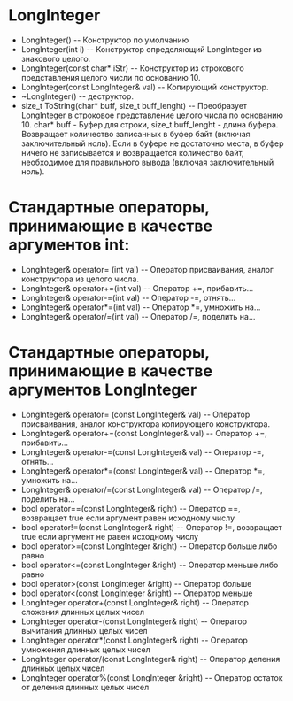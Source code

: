 # LongInteger
- LongInteger() -- Конструктор по умолчанию
- LongInteger(int i) -- Конструктор определяющий LongInteger из знакового целого.
- LongInteger(const char* iStr) -- Конструктор из строкового представления целого числи по основанию 10.
- LongInteger(const LongInteger& val) -- Копирующий конструктор.
- ~LongInteger() -- деструктор.
- size_t ToString(char* buff, size_t buff_lenght) -- Преобразует LongInteger в строковое представление целого числа по основанию 10. char* buff - Буфер для строки, size_t buff_lenght - длина буфера. Возвращает количество записанных в буфер байт (включая заключительный ноль). Если в буфере не достаточно места, в буфер ничего не записывается и возвращается количество байт, необходимое для правильного вывода (включая заключительный ноль). 
# Стандартные операторы, принимающие в качестве аргументов int:
- LongInteger& operator= (int val) -- Оператор присваивания, аналог конструктора из целого числа.
- LongInteger& operator+=(int val) -- Оператор +=, прибавить...
- LongInteger& operator-=(int val) -- Оператор -=, отнять...
- LongInteger& operator*=(int val) -- Оператор *=, умножить на...
- LongInteger& operator/=(int val) -- Оператор /=, поделить на...
# Стандартные операторы, принимающие в качестве аргументов LongInteger
- LongInteger& operator= (const LongInteger& val) -- Оператор присваивания, аналог конструктора копирующего конструктора.
- LongInteger& operator+=(const LongInteger& val) -- Оператор +=, прибавить...
- LongInteger& operator-=(const LongInteger& val) -- Оператор -=, отнять...
- LongInteger& operator*=(const LongInteger& val) -- Оператор *=, умножить на...
- LongInteger& operator/=(const LongInteger& val) -- Оператор /=, поделить на...
- bool operator==(const LongInteger& right) -- Оператор ==, возвращает true если аргумент равен исходному числу
- bool operator!=(const LongInteger& right) -- Оператор !=, возвращает true если аргумент не равен исходному числу
- bool operator>=(const LongInteger &right) -- Оператор больше либо равно
- bool operator<=(const LongInteger &right) -- Оператор меньше либо равно
- bool operator>(const LongInteger &right) -- Оператор больше
- bool operator<(const LongInteger &right) -- Оператор меньше
- LongInteger operator+(const LongInteger& right) -- Оператор сложения длинных целых чисел
- LongInteger operator-(const LongInteger& right) -- Оператор вычитания длинных целых чисел
- LongInteger operator*(const LongInteger& right) -- Оператор умножения длинных целых чисел
- LongInteger operator/(const LongInteger& right) -- Оператор деления длинных целых чисел
- LongInteger operator%(const LongInteger &right) -- Оператор остаток от деления длинных целых чисел
